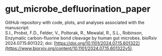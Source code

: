 # gut_microbe_defluorination_paper
GitHub repository with code, plots, and analyses associated with the manuscript:
<br>
S.I., Probst, F.D., Felder, V., Poltorak, R., Mewalal, R., S.L., Robinson, Enzymatic carbon-fluorine bond cleavage by human gut microbes. bioRxiv 2024.07.15.601322; doi: [https://doi.org/10.1101/2024.07.15.601322](https://www.biorxiv.org/content/10.1101/2024.07.15.601322v5).
</br>
